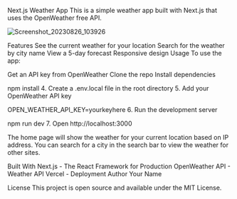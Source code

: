 Next.js Weather App
This is a simple weather app built with Next.js that uses the OpenWeather free API.


![Screenshot_20230826_103926](https://github.com/i-m-Gaurav/NextJS-weatherApp/assets/68615047/a918a9b5-66bd-4718-9734-9cdccc095395)


Features
See the current weather for your location
Search for the weather by city name
View a 5-day forecast
Responsive design
Usage
To use the app:

Get an API key from OpenWeather
Clone the repo
Install dependencies


npm install
4.  Create a .env.local file in the root directory
5.  Add your OpenWeather API key



OPEN_WEATHER_API_KEY=yourkeyhere
6.  Run the development server



npm run dev
7.  Open http://localhost:3000

The home page will show the weather for your current location based on IP address. You can search for a city in the search bar to view the weather for other sites.

Built With
Next.js - The React Framework for Production
OpenWeather API - Weather API
Vercel - Deployment
Author
Your Name

License
This project is open source and available under the MIT License.
